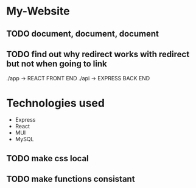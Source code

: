# My-Website

## TODO document, document, document

## TODO find out why redirect works with redirect but not when going to link

./app -> REACT FRONT END
./api -> EXPRESS BACK END

# Technologies used
- Express
- React
- MUI
- MySQL

## TODO make css local
## TODO make functions consistant